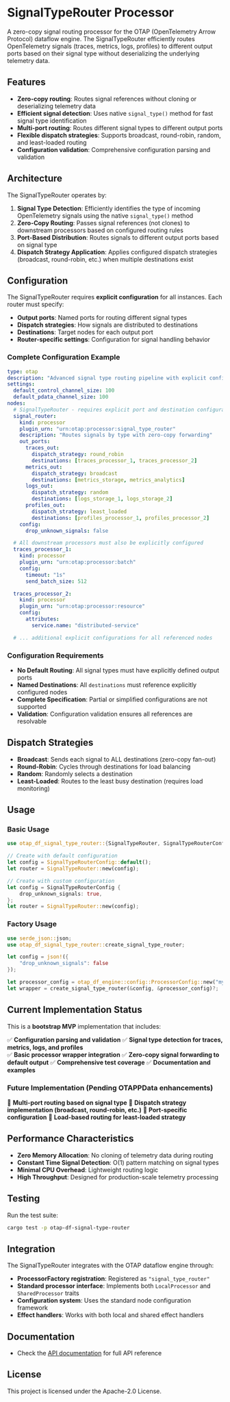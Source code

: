 # SignalTypeRouter Processor

A zero-copy signal routing processor for the OTAP (OpenTelemetry Arrow Protocol) dataflow engine. The SignalTypeRouter efficiently routes OpenTelemetry signals (traces, metrics, logs, profiles) to different output ports based on their signal type without deserializing the underlying telemetry data.

## Features

- **Zero-copy routing**: Routes signal references without cloning or deserializing telemetry data
- **Efficient signal detection**: Uses native `signal_type()` method for fast signal type identification
- **Multi-port routing**: Routes different signal types to different output ports
- **Flexible dispatch strategies**: Supports broadcast, round-robin, random, and least-loaded routing
- **Configuration validation**: Comprehensive configuration parsing and validation

## Architecture

The SignalTypeRouter operates by:

1. **Signal Type Detection**: Efficiently identifies the type of incoming OpenTelemetry signals using the native `signal_type()` method
2. **Zero-Copy Routing**: Passes signal references (not clones) to downstream processors based on configured routing rules
3. **Port-Based Distribution**: Routes signals to different output ports based on signal type
4. **Dispatch Strategy Application**: Applies configured dispatch strategies (broadcast, round-robin, etc.) when multiple destinations exist

## Configuration

The SignalTypeRouter requires **explicit configuration** for all instances. Each router must specify:

- **Output ports**: Named ports for routing different signal types
- **Dispatch strategies**: How signals are distributed to destinations
- **Destinations**: Target nodes for each output port
- **Router-specific settings**: Configuration for signal handling behavior

### Complete Configuration Example

```yaml
type: otap
description: "Advanced signal type routing pipeline with explicit configuration"
settings:
  default_control_channel_size: 100
  default_pdata_channel_size: 100
nodes:
  # SignalTypeRouter - requires explicit port and destination configuration
  signal_router:
    kind: processor
    plugin_urn: "urn:otap:processor:signal_type_router"
    description: "Routes signals by type with zero-copy forwarding"
    out_ports:
      traces_out:
        dispatch_strategy: round_robin
        destinations: [traces_processor_1, traces_processor_2]
      metrics_out:
        dispatch_strategy: broadcast
        destinations: [metrics_storage, metrics_analytics]
      logs_out:
        dispatch_strategy: random
        destinations: [logs_storage_1, logs_storage_2]
      profiles_out:
        dispatch_strategy: least_loaded
        destinations: [profiles_processor_1, profiles_processor_2]
    config:
      drop_unknown_signals: false

  # All downstream processors must also be explicitly configured
  traces_processor_1:
    kind: processor
    plugin_urn: "urn:otap:processor:batch"
    config:
      timeout: "1s"
      send_batch_size: 512

  traces_processor_2:
    kind: processor
    plugin_urn: "urn:otap:processor:resource"
    config:
      attributes:
        service.name: "distributed-service"

  # ... additional explicit configurations for all referenced nodes
```

### Configuration Requirements

- **No Default Routing**: All signal types must have explicitly defined output ports
- **Named Destinations**: All `destinations` must reference explicitly configured nodes
- **Complete Specification**: Partial or simplified configurations are not supported
- **Validation**: Configuration validation ensures all references are resolvable

## Dispatch Strategies

- **Broadcast**: Sends each signal to ALL destinations (zero-copy fan-out)
- **Round-Robin**: Cycles through destinations for load balancing
- **Random**: Randomly selects a destination
- **Least-Loaded**: Routes to the least busy destination (requires load monitoring)

## Usage

### Basic Usage

```rust
use otap_df_signal_type_router::{SignalTypeRouter, SignalTypeRouterConfig};

// Create with default configuration
let config = SignalTypeRouterConfig::default();
let router = SignalTypeRouter::new(config);

// Create with custom configuration
let config = SignalTypeRouterConfig {
    drop_unknown_signals: true,
};
let router = SignalTypeRouter::new(config);
```

### Factory Usage

```rust
use serde_json::json;
use otap_df_signal_type_router::create_signal_type_router;

let config = json!({
    "drop_unknown_signals": false
});

let processor_config = otap_df_engine::config::ProcessorConfig::new("my_router");
let wrapper = create_signal_type_router(&config, &processor_config)?;
```

## Current Implementation Status

This is a **bootstrap MVP** implementation that includes:

✅ **Configuration parsing and validation**
✅ **Signal type detection for traces, metrics, logs, and profiles**  
✅ **Basic processor wrapper integration**
✅ **Zero-copy signal forwarding to default output**
✅ **Comprehensive test coverage**
✅ **Documentation and examples**

### Future Implementation (Pending OTAPPData enhancements)

🔄 **Multi-port routing based on signal type**
🔄 **Dispatch strategy implementation (broadcast, round-robin, etc.)**
🔄 **Port-specific configuration**
🔄 **Load-based routing for least-loaded strategy**

## Performance Characteristics

- **Zero Memory Allocation**: No cloning of telemetry data during routing
- **Constant Time Signal Detection**: O(1) pattern matching on signal types
- **Minimal CPU Overhead**: Lightweight routing logic
- **High Throughput**: Designed for production-scale telemetry processing

## Testing

Run the test suite:

```bash
cargo test -p otap-df-signal-type-router
```


## Integration

The SignalTypeRouter integrates with the OTAP dataflow engine through:

- **ProcessorFactory registration**: Registered as `"signal_type_router"`
- **Standard processor interface**: Implements both `LocalProcessor` and `SharedProcessor` traits
- **Configuration system**: Uses the standard node configuration framework
- **Effect handlers**: Works with both local and shared effect handlers

## Documentation

- Check the [API documentation](https://docs.rs/otap-df-signal-type-router) for full API reference

## License

This project is licensed under the Apache-2.0 License.
